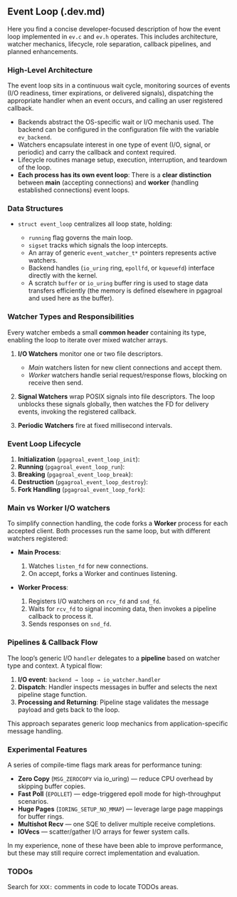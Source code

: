 ## Event Loop (.dev.md)

Here you find a concise developer-focused description of how the event loop implemented in `ev.c` and `ev.h` operates. This includes architecture, watcher mechanics, lifecycle, role separation, callback pipelines, and planned enhancements.

### High-Level Architecture

The event loop sits in a continuous wait cycle, monitoring sources of events (I/O readiness, timer expirations, or delivered signals), dispatching the appropriate handler when an event occurs, and calling an user registered callback.

* Backends abstract the OS-specific wait or I/O mechanis used. The backend can be configured in the configuration file with the variable `ev_backend`.
* Watchers encapsulate interest in one type of event (I/O, signal, or periodic) and carry the callback and context required.
* Lifecycle routines manage setup, execution, interruption, and teardown of the loop.
* **Each process has its own event loop**: There is a **clear distinction** between **main** (accepting connections) and **worker** (handling established connections) event loops. 

### Data Structures

* `struct event_loop` centralizes all loop state, holding:

  * `running` flag governs the main loop.
  * `sigset` tracks which signals the loop intercepts.
  * An array of generic `event_watcher_t*` pointers represents active watchers.
  * Backend handles (`io_uring` ring, `epollfd`, or `kqueuefd`) interface directly with the kernel.
  * A scratch `buffer` or `io_uring` buffer ring is used to stage data transfers efficiently (the memory is defined elsewhere in pgagroal and used here as the buffer).

### Watcher Types and Responsibilities

Every watcher embeds a small **common header** containing its type, enabling the loop to iterate over mixed watcher arrays.

1. **I/O Watchers** monitor one or two file descriptors.
   * *Main* watchers listen for new client connections and accept them.
   * *Worker* watchers handle serial request/response flows, blocking on receive then send.

2. **Signal Watchers** wrap POSIX signals into file descriptors. The loop unblocks these signals globally, then watches the FD for delivery events, invoking the registered callback.

3. **Periodic Watchers** fire at fixed millisecond intervals.

### Event Loop Lifecycle

1. **Initialization** (`pgagroal_event_loop_init`):
2. **Running** (`pgagroal_event_loop_run`):
3. **Breaking** (`pgagroal_event_loop_break`):
4. **Destruction** (`pgagroal_event_loop_destroy`):
5. **Fork Handling** (`pgagroal_event_loop_fork`):

### Main vs Worker I/O watchers

To simplify connection handling, the code forks a **Worker** process for each accepted client. Both processes run the same loop, but with different watchers registered:

* **Main Process**:

  1. Watches `listen_fd` for new connections.
  2. On accept, forks a Worker and continues listening.

* **Worker Process**:

  1. Registers I/O watchers on `rcv_fd` and `snd_fd`.
  2. Waits for `rcv_fd` to signal incoming data, then invokes a pipeline callback to process it.
  3. Sends responses on `snd_fd`.

### Pipelines & Callback Flow

The loop’s generic I/O `handler` delegates to a **pipeline** based on watcher type and context. A typical flow:

1. **I/O event**: `backend → loop → io_watcher.handler`
2. **Dispatch**: Handler inspects messages in buffer and selects the next pipeline stage function.
3. **Processing and Returning**: Pipeline stage validates the message payload and gets back to the loop.

This approach separates generic loop mechanics from application-specific message handling.

### Experimental Features

A series of compile-time flags mark areas for performance tuning:

* **Zero Copy** (`MSG_ZEROCOPY` via io\_uring) — reduce CPU overhead by skipping buffer copies.
* **Fast Poll** (`EPOLLET`) — edge-triggered epoll mode for high-throughput scenarios.
* **Huge Pages** (`IORING_SETUP_NO_MMAP`) — leverage large page mappings for buffer rings.
* **Multishot Recv** — one SQE to deliver multiple receive completions.
* **IOVecs** — scatter/gather I/O arrays for fewer system calls.

In my experience, none of these have been able to improve performance, but these may still require correct implementation and evaluation.

### TODOs

Search for `XXX:` comments in code to locate TODOs areas.

